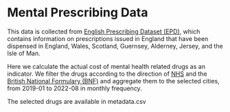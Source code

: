 
# Mental Prescribing Data

This data is collected from [English Prescribing Dataset (EPD)](https://opendata.nhsbsa.net/dataset/english-prescribing-data-epd), which contains information on prescriptions issued in England that have been dispensed in England, Wales, Scotland, Guernsey, Alderney, Jersey, and the Isle of Man.

Here we calculate the actual cost of mental health related drugs as an indicator. We filter the drugs according to the direction of [NHS](https://www.nhs.uk/conditions/) and the [British National Formulary (BNF)](https://bnf.nice.org.uk/) and aggregate them to the selected cities, from 2019-01 to 2022-08 in monthly frequency.

The selected drugs are available in metadata.csv
